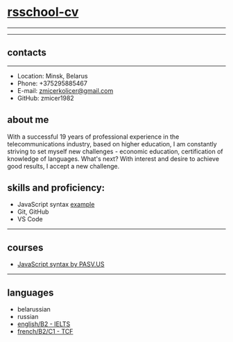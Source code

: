# [rsschool-cv](https://github.com/rolling-scopes-school/)

---

---

## contacts

---

- Location: Minsk, Belarus
- Phone: +375295885467
- E-mail: zmicerkolicer@gmail.com
- GitHub: zmicer1982

## about me

With a successful 19 years of professional experience in the telecommunications industry, based on higher education, I am constantly striving to set myself new challenges - economic education, certification of knowledge of languages. What's next? With interest and desire to achieve good results, I accept a new challenge.

## skills and proficiency:

- JavaScript syntax [example](https://jsbin.com/vixilixoba/edit?js,console)
- Git, GitHub
- VS Code

---

## courses

- [JavaScript syntax by PASV.US](https://localcoding.us/course/5c140b2b42f6ea23059cbe8f)

---

## languages

- belarussian
- russian
- [english/B2 - IELTS](https://drive.google.com/file/d/1l1Yp3H2sM04qbtzcdjxp3EW0wNMpn_0q/view?usp=sharing)
- [french/B2/C1 - TCF](https://drive.google.com/file/d/1Gxnq63HLszH0kNvj_WckPpLoMMz4he4_/view?usp=sharing)
